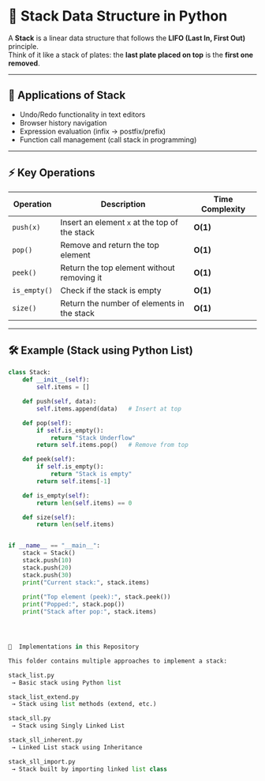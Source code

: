 # 🥞 Stack Data Structure in Python

A **Stack** is a linear data structure that follows the **LIFO (Last In, First Out)** principle.  
Think of it like a stack of plates: the **last plate placed on top** is the **first one removed**.  

---

## 📌 Applications of Stack
- Undo/Redo functionality in text editors  
- Browser history navigation  
- Expression evaluation (infix → postfix/prefix)  
- Function call management (call stack in programming)  

---

## ⚡ Key Operations

| Operation     | Description                                    | Time Complexity |
|---------------|-----------------------------------------------|-----------------|
| `push(x)`     | Insert an element `x` at the top of the stack | **O(1)** |
| `pop()`       | Remove and return the top element             | **O(1)** |
| `peek()`      | Return the top element without removing it    | **O(1)** |
| `is_empty()`  | Check if the stack is empty                   | **O(1)** |
| `size()`      | Return the number of elements in the stack    | **O(1)** |

---

## 🛠️ Example (Stack using Python List)

```python
class Stack:
    def __init__(self):
        self.items = []

    def push(self, data):
        self.items.append(data)   # Insert at top

    def pop(self):
        if self.is_empty():
            return "Stack Underflow"
        return self.items.pop()   # Remove from top

    def peek(self):
        if self.is_empty():
            return "Stack is empty"
        return self.items[-1]

    def is_empty(self):
        return len(self.items) == 0

    def size(self):
        return len(self.items)


if __name__ == "__main__":
    stack = Stack()
    stack.push(10)
    stack.push(20)
    stack.push(30)
    print("Current stack:", stack.items)
    
    print("Top element (peek):", stack.peek())
    print("Popped:", stack.pop())
    print("Stack after pop:", stack.items)




📂  Implementations in this Repository

This folder contains multiple approaches to implement a stack:

stack_list.py
 → Basic stack using Python list

stack_list_extend.py
 → Stack using list methods (extend, etc.)

stack_sll.py
 → Stack using Singly Linked List

stack_sll_inherent.py
 → Linked List stack using Inheritance

stack_sll_import.py
 → Stack built by importing linked list class

